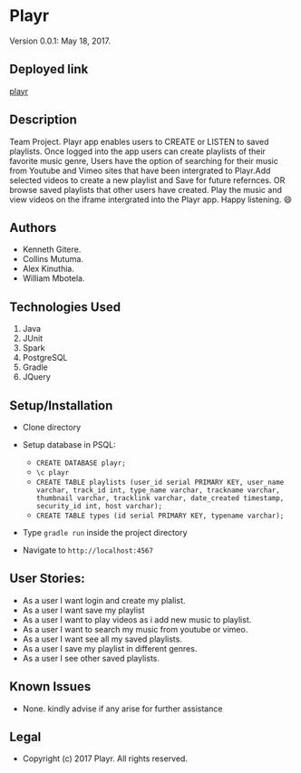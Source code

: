 # Playr
Version 0.0.1: May 18, 2017.

## Deployed link
[playr](http://playr-project.herokuapp.com)
## Description
Team Project. Playr app enables users to CREATE or LISTEN to saved playlists. Once logged into the app users can create playlists of their favorite music genre, Users have the option of searching for their music from Youtube and Vimeo sites that have been intergrated to Playr.Add selected videos to create a new playlist and Save for future refernces. OR browse saved playlists that other users have created. Play the music and view videos on the iframe intergrated into the Playr app. Happy listening. :smile:

## Authors
* Kenneth Gitere.
* Collins Mutuma.
* Alex Kinuthia.
* William Mbotela.


## Technologies Used
  1. Java
  2. JUnit
  3.  Spark
  4. PostgreSQL
  5. Gradle
  6. JQuery


## Setup/Installation
* Clone directory
* Setup database in PSQL:
  * `CREATE DATABASE playr;`
  * `\c playr`
  * `CREATE TABLE playlists (user_id serial PRIMARY KEY, user_name varchar, track_id int, type_name varchar, trackname varchar, thumbnail varchar, tracklink varchar, date_created timestamp, security_id int, host varchar);`
  * `CREATE TABLE types (id serial PRIMARY KEY, typename varchar);`

* Type `gradle run` inside the project directory
* Navigate to ```http://localhost:4567```



## User Stories:

* As a user I want login and create my plalist.
* As a user I want save my playlist
* As a user I want to play videos as i add new music to playlist.
* As a user I want to search my music from youtube or vimeo.
* As a user I want see all my saved playlists.
* As a user I save my playlist in different genres.
* As a user I see other saved playlists.




## Known Issues
* None. kindly advise if any arise for further assistance


## Legal
* Copyright (c) 2017 Playr. All rights reserved.
